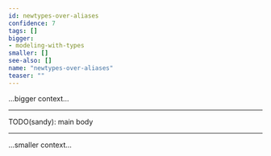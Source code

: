 ```yaml
---
id: newtypes-over-aliases
confidence: 7
tags: []
bigger:
- modeling-with-types
smaller: []
see-also: []
name: "newtypes-over-aliases"
teaser: ""
---
```



...bigger context...

---

TODO(sandy): main body

---

...smaller context...
